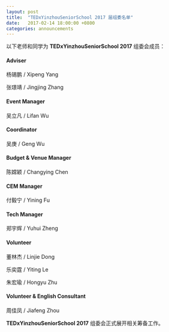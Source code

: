 ```yaml
---
layout: post
title:  "TEDxYinzhouSeniorSchool 2017 届组委名单"
date:   2017-02-14 18:00:00 +0800
categories: announcements
---
```


以下老师和同学为 **TEDxYinzhouSeniorSchool 2017** 组委会成员：

#### Adviser
杨锡鹏 / Xipeng Yang

张璟靖 / Jingjing Zhang

#### Event Manager
吴立凡 / Lifan Wu

#### Coordinator
吴庚 / Geng Wu

#### Budget & Venue Manager
陈嫦颖 / Changying Chen

#### CEM Manager 
付毅宁 / Yining Fu

#### Tech Manager
郑宇辉 / Yuhui Zheng

#### Volunteer
董林杰 / Linjie Dong

乐奕霆 / Yiting Le

朱宏瑜 / Hongyu Zhu

#### Volunteer & English Consultant
周佳凤 / Jiafeng Zhou

**TEDxYinzhouSeniorSchool 2017** 组委会正式展开相关筹备工作。
